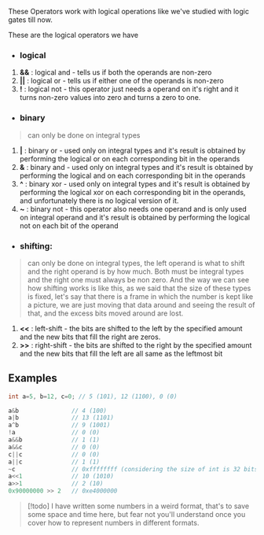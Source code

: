 These Operators work with logical operations like we've studied with logic gates till now.

These are the logical operators we have
- ### logical
1. **&&** : logical and - tells us if both the operands are non-zero
2. **||** : logical or - tells us if either one of the operands is non-zero
3. **!** : logical not - this operator just needs a operand on it's right and it turns non-zero values into zero and turns a zero to one.
- ### binary
> can only be done on integral types
1. **|** : binary or - used only on integral types and it's result is obtained by performing the logical or on each corresponding bit in the operands
2. **&** : binary and - used only on integral types and it's result is obtained by performing the logical and on each corresponding bit in the operands
3. **^** : binary xor - used only on integral types and it's result is obtained by performing the logical xor on each corresponding bit in the operands, and unfortunately there is no logical version of it.
4. **~** : binary not - this operator also needs one operand and is only used on integral operand and it's result is obtained by performing the logical not on each bit of the operand

- ### shifting:
> can only be done on integral types, the left operand is what to shift and the right operand is by how much. Both must be integral types and the right one must always be non zero.
> And the way we can see how shifting works is like this, as we said that the size of these types is fixed, let's say that there is a frame in which the number is kept like a picture, we are just moving that data around and seeing the result of that, and the excess bits moved around are lost.
1. **<<** : left-shift - the bits are shifted to the left by the specified amount and the new bits that fill the right are zeros.
2. **>>** : right-shift - the bits are shifted to the right by the specified amount and the new bits that fill the left are all same as the leftmost bit

## Examples
```c
int a=5, b=12, c=0; // 5 (101), 12 (1100), 0 (0)

a&b               // 4 (100)
a|b               // 13 (1101)
a^b               // 9 (1001)
!a                // 0 (0)
a&&b              // 1 (1)
a&&c              // 0 (0)
c||c              // 0 (0)
a||c              // 1 (1)
~c                // 0xffffffff (considering the size of int is 32 bits)
a<<1              // 10 (1010)
a>>1              // 2 (10)
0x90000000 >> 2   // 0xe4000000
```

> [!todo] I have written some numbers in a weird format, that's to save some space and time here, but fear not you'll understand once you cover how to represent numbers in different formats.